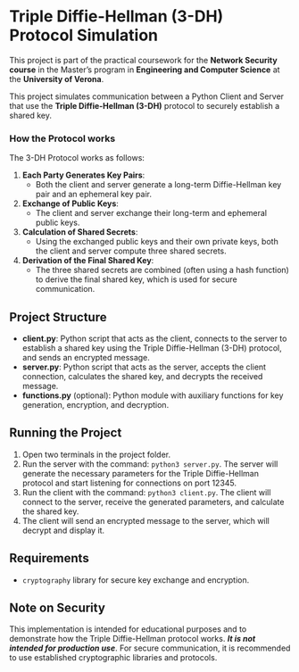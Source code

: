 # Triple Diffie-Hellman (3-DH) Protocol Simulation

This project is part of the practical coursework for the **Network Security course** in the Master’s program in
**Engineering and Computer Science** at the **University of Verona**.

This project simulates communication between a Python Client and Server that use the **Triple Diffie-Hellman (3-DH)**
protocol to securely establish a shared key.

### How the Protocol works

The 3-DH Protocol works as follows:

1. **Each Party Generates Key Pairs**:
    - Both the client and server generate a long-term Diffie-Hellman key pair and an ephemeral key pair.
2. **Exchange of Public Keys**:
    - The client and server exchange their long-term and ephemeral public keys.
3. **Calculation of Shared Secrets**:
    - Using the exchanged public keys and their own private keys, both the client and server compute three shared
      secrets.
4. **Derivation of the Final Shared Key**:
    - The three shared secrets are combined (often using a hash function) to derive the final shared key, which is used
      for secure communication.

## Project Structure

- **client.py**: Python script that acts as the client, connects to the server to establish a shared key using the
  Triple Diffie-Hellman (3-DH) protocol, and sends an encrypted message.
- **server.py**: Python script that acts as the server, accepts the client connection, calculates the shared key, and
  decrypts the received message.
- **functions.py** (optional): Python module with auxiliary functions for key generation, encryption, and decryption.

## Running the Project

1. Open two terminals in the project folder.
2. Run the server with the command: `python3 server.py`. The server will generate the necessary parameters for the Triple Diffie-Hellman protocol and start listening for
   connections on port 12345.
3. Run the client with the command: `python3 client.py`. The client will connect to the server, receive the generated
   parameters, and calculate the shared key.
4. The client will send an encrypted message to the server, which will decrypt and display it.

## Requirements

- `cryptography` library for secure key exchange and encryption.

## Note on Security

This implementation is intended for educational purposes and to demonstrate how the Triple Diffie-Hellman protocol
works. _**It is not intended for production use**_. For secure communication, it is
recommended to use established cryptographic libraries and protocols.